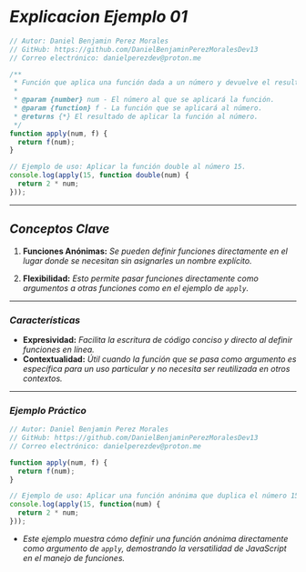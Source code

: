 <!-- Autor: Daniel Benjamin Perez Morales -->
<!-- GitHub: https://github.com/DanielBenjaminPerezMoralesDev13 -->
<!-- Gitlab: https://gitlab.com/DanielBenjaminPerezMoralesDev13 -->
<!-- Correo electrónico: danielperezdev@proton.me -->

# ***Explicacion Ejemplo 01***

```javascript
// Autor: Daniel Benjamin Perez Morales
// GitHub: https://github.com/DanielBenjaminPerezMoralesDev13
// Correo electrónico: danielperezdev@proton.me

/**
 * Función que aplica una función dada a un número y devuelve el resultado.
 *
 * @param {number} num - El número al que se aplicará la función.
 * @param {function} f - La función que se aplicará al número.
 * @returns {*} El resultado de aplicar la función al número.
 */
function apply(num, f) {
  return f(num);
}

// Ejemplo de uso: Aplicar la función double al número 15.
console.log(apply(15, function double(num) {
  return 2 * num;
}));
```

---

## ***Conceptos Clave***

1. **Funciones Anónimas:** *Se pueden definir funciones directamente en el lugar donde se necesitan sin asignarles un nombre explícito.*

2. **Flexibilidad:** *Esto permite pasar funciones directamente como argumentos a otras funciones como en el ejemplo de `apply`.*

---

### ***Características***

- **Expresividad:** *Facilita la escritura de código conciso y directo al definir funciones en línea.*
- **Contextualidad:** *Útil cuando la función que se pasa como argumento es específica para un uso particular y no necesita ser reutilizada en otros contextos.*

---

### ***Ejemplo Práctico***

```javascript
// Autor: Daniel Benjamin Perez Morales
// GitHub: https://github.com/DanielBenjaminPerezMoralesDev13
// Correo electrónico: danielperezdev@proton.me

function apply(num, f) {
  return f(num);
}

// Ejemplo de uso: Aplicar una función anónima que duplica el número 15.
console.log(apply(15, function(num) {
  return 2 * num;
}));
```

- *Este ejemplo muestra cómo definir una función anónima directamente como argumento de `apply`, demostrando la versatilidad de JavaScript en el manejo de funciones.*
